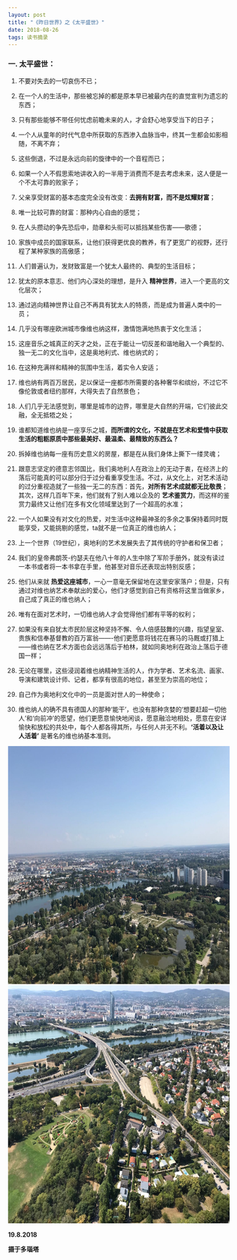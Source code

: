 ```yaml
---
layout: post
title: "《昨日世界》之《太平盛世》"
date: 2018-08-26
tags: 读书摘录  
---
```


### 一. 太平盛世：

1. 不要对失去的一切哀伤不已；

2. 在一个人的生活中，那些被忘掉的都是原本早已被最内在的直觉宣判为遗忘的东西；

3. 只有那些能够不带任何忧虑前瞻未来的人，才会舒心地享受当下的日子；

4. 一个人从童年的时代气息中所获取的东西渗入血脉当中，终其一生都会如影相随，不离不弃；

5. 这些倒退，不过是永远向前的旋律中的一个音程而已；

6. 如果一个人不假思索地讲收入的一半用于消费而不是去考虑未来，这人便是一个不太可靠的败家子；

7. 父亲享受财富的基本态度完全没有改变：**去拥有财富，而不是炫耀财富**；

8. 唯一比较可靠的财富：那种内心自由的感觉；

9. 在人头攒动的争先恐后中，勋章和头衔可以抵挡某些伤害——歌德；

10. 家族中成员的国家联系，让他们获得更优良的教养，有了更宽广的视野，还行程了某种家族的高傲感；

11. 人们普遍认为，发财致富是一个犹太人最终的、典型的生活目标；

12. 犹太的原本意志、他们内心深处的理想，是升入 **精神世界**，进入一个更高的文化层次；

13. 通过逃向精神世界让自己不再具有犹太人的特质，而是成为普遍人类中的一员；

14. 几乎没有哪座欧洲城市像维也纳这样，激情饱满地热衷于文化生活；

15. 这座音乐之城真正的天才之处，正在于能让一切反差和谐地融入一个典型的、独一无二的文化当中，这是奥地利式、维也纳式的；

16. 在这种充满祥和精神的氛围中生活，着实令人安适；

17. 维也纳有两百万居民，足以保证一座都市所需要的各种奢华和缤纷，不过它不像伦敦或者纽约那样，大得失去了自然景色；

18. 人们几乎无法感觉到，哪里是城市的边界，哪里是大自然的开端，它们彼此交融，全无抵牾之处；

19. 谁都知道维也纳是一座享乐之城，**而所谓的文化，不就是在艺术和爱情中获取生活的粗粝原质中那些最美好、最温柔、最精致的东西么？**

20. 拆掉维也纳每一座有历史意义的房屋，都是在从我们身体上撕下一缕灵魂；

21. 跟意志坚定的德意志邻国比，我们奥地利人在政治上的无动于衷，在经济上的落后可能真的可以部分归于过分看重享受生活。不过，从文化上，对艺术活动的过分重视造就了一些独一无二的东西：首先，**对所有艺术成就都无比敬畏**；其次，这样几百年下来，他们就有了别人难以企及的 **艺术鉴赏力**，而这样的鉴赏力最终又让他们在多有文化领域里达到了一个超高的水准；

22. 一个人如果没有对文化的热爱，对生活中这种最神圣的多余之事保持着同时既能享受，又能挑剔的感觉，ta就不是一位真正的维也纳人；

23. 上一个世界（19世纪），奥地利的艺术发展失去了其传统的守护者和保卫者；

24. 我们的皇帝弗朗茨-约瑟夫在他八十年的人生中除了军阶手册外，就没有读过一本书或者将一本书拿在手里，他甚至对音乐还表现出特别反感；

25. 他们从来就 **热爱这座城市**，一心一意毫无保留地在这里安家落户；但是，只有通过对维也纳艺术奉献出的爱心，他们才感觉到自己有资格将这里当做家乡，自己成了真正的维也纳人；

26. 唯有在面对艺术时，一切维也纳人才会觉得他们都有平等的权利；

27. 如果没有来自犹太市民阶层这种坚持不懈、令人倍感鼓舞的兴趣，指望皇室、贵族和信奉基督教的百万富翁——-他们更愿意将钱花在赛马的马厩或打猎上——维也纳在艺术方面也会远远落后于柏林，就如同奥地利在政治上落后于德国一样；

28. 无论在哪里，这些浸润着维也纳精神生活的人，作为学者、艺术名流、画家、导演和建筑设计师、记者，都享有很高的地位，甚至至为崇高的地位；

29. 自己作为奥地利文化中的一员是面对世人的一种使命；

30. 维也纳人的确不具有德国人的那种‘能干’，也没有那种贪婪的‘想要赶超一切他人’和‘向前冲’的愿望，他们更愿意愉快地闲谈，愿意融洽地相处，愿意在安详愉快和放松的共处中，每个人都各得其所，与任何人并无不利。**‘活着以及让人活着’** 是著名的维也纳基本准则。

<img src="/images/posts/reading/vienna1.jpeg" height="540" width="720">
<img src="/images/posts/reading/vienna2.jpeg" height="540" width="720">


**19.8.2018**

**摄于多瑙塔**
